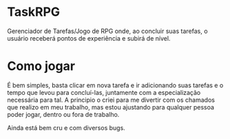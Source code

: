# TaskRPG
Gerenciador de Tarefas/Jogo de RPG onde, ao concluir suas tarefas, o usuário receberá pontos de experiência e subirá de nível.

# Como jogar
É bem simples, basta clicar em nova tarefa e ir adicionando suas tarefas e o tempo que levou para concluí-las, juntamente com a especialização necessária para tal.
A principio o criei para me divertir com os chamados que realizo em meu trabalho, mas estou ajustando para qualquer pessoa poder jogar, dentro ou fora de trabalho.

Ainda está bem cru e com diversos bugs.
